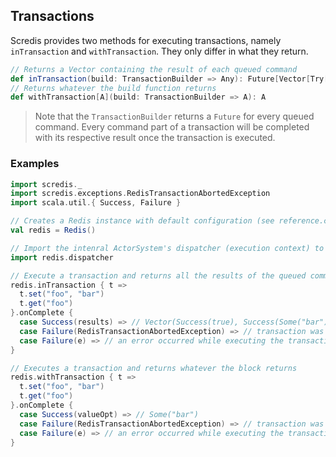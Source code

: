 ## Transactions

Scredis provides two methods for executing transactions, namely `inTransaction` and `withTransaction`. They only differ in what they return.

```scala
// Returns a Vector containing the result of each queued command
def inTransaction(build: TransactionBuilder => Any): Future[Vector[Try[Any]]]
// Returns whatever the build function returns
def withTransaction[A](build: TransactionBuilder => A): A
```

> Note that the `TransactionBuilder` returns a `Future` for every queued command. Every command part of a transaction will be completed with its respective result once the transaction is executed.

### Examples

```scala
import scredis._
import scredis.exceptions.RedisTransactionAbortedException
import scala.util.{ Success, Failure }

// Creates a Redis instance with default configuration (see reference.conf)
val redis = Redis()

// Import the intenral ActorSystem's dispatcher (execution context) to register callbacks
import redis.dispatcher

// Execute a transaction and returns all the results of the queued commands in a Vector
redis.inTransaction { t =>
  t.set("foo", "bar")
  t.get("foo")
}.onComplete {
  case Success(results) => // Vector(Success(true), Success(Some("bar")))
  case Failure(RedisTransactionAbortedException) => // transaction was aborted due to watched keys
  case Failure(e) => // an error occurred while executing the transaction
}

// Executes a transaction and returns whatever the block returns
redis.withTransaction { t =>
  t.set("foo", "bar")
  t.get("foo")
}.onComplete {
  case Success(valueOpt) => // Some("bar")
  case Failure(RedisTransactionAbortedException) => // transaction was aborted due to watched keys
  case Failure(e) => // an error occurred while executing the transaction
}
```